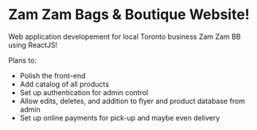# Zam Zam Bags & Boutique Website!
 Web application developement for local Toronto business Zam Zam BB using ReactJS!
 
 Plans to:
 - Polish the front-end
 - Add catalog of all products
 - Set up authentication for admin control
 - Allow edits, deletes, and addition to flyer and product database from admin
 - Set up online payments for pick-up and maybe even delivery
